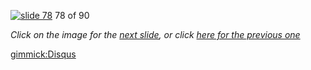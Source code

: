 [![slide 78](https://dl.dropboxusercontent.com/u/2977490/presentations/cookbook/img78.jpg)](79.md)
78 of 90

_Click on the image for the [next slide](79.md), or click [here for the previous one](77.md)_

[gimmick:Disqus](theodox-github)